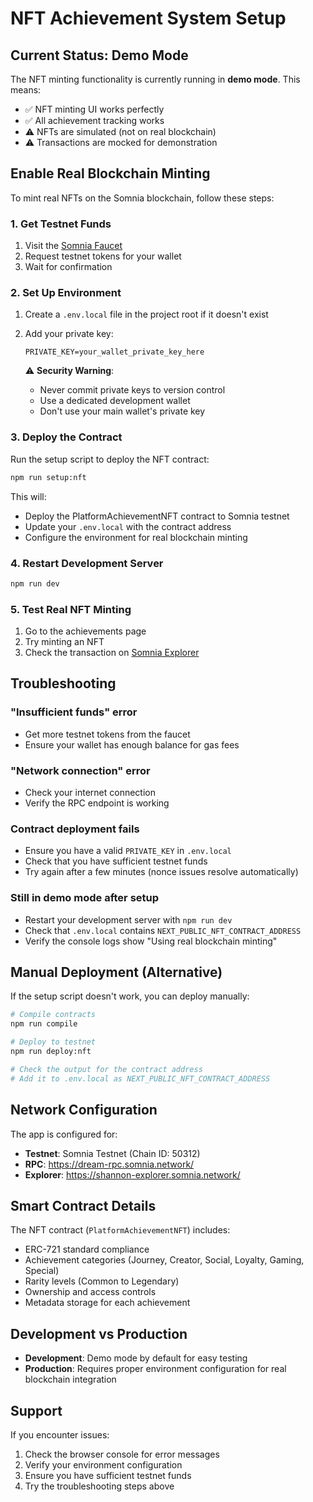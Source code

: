 # NFT Achievement System Setup

## Current Status: Demo Mode

The NFT minting functionality is currently running in **demo mode**. This means:
- ✅ NFT minting UI works perfectly
- ✅ All achievement tracking works
- ⚠️ NFTs are simulated (not on real blockchain)
- ⚠️ Transactions are mocked for demonstration

## Enable Real Blockchain Minting

To mint real NFTs on the Somnia blockchain, follow these steps:

### 1. Get Testnet Funds

1. Visit the [Somnia Faucet](https://faucet.somnia.network/)
2. Request testnet tokens for your wallet
3. Wait for confirmation

### 2. Set Up Environment

1. Create a `.env.local` file in the project root if it doesn't exist
2. Add your private key:
   ```
   PRIVATE_KEY=your_wallet_private_key_here
   ```

   ⚠️ **Security Warning**:
   - Never commit private keys to version control
   - Use a dedicated development wallet
   - Don't use your main wallet's private key

### 3. Deploy the Contract

Run the setup script to deploy the NFT contract:

```bash
npm run setup:nft
```

This will:
- Deploy the PlatformAchievementNFT contract to Somnia testnet
- Update your `.env.local` with the contract address
- Configure the environment for real blockchain minting

### 4. Restart Development Server

```bash
npm run dev
```

### 5. Test Real NFT Minting

1. Go to the achievements page
2. Try minting an NFT
3. Check the transaction on [Somnia Explorer](https://shannon-explorer.somnia.network/)

## Troubleshooting

### "Insufficient funds" error
- Get more testnet tokens from the faucet
- Ensure your wallet has enough balance for gas fees

### "Network connection" error
- Check your internet connection
- Verify the RPC endpoint is working

### Contract deployment fails
- Ensure you have a valid `PRIVATE_KEY` in `.env.local`
- Check that you have sufficient testnet funds
- Try again after a few minutes (nonce issues resolve automatically)

### Still in demo mode after setup
- Restart your development server with `npm run dev`
- Check that `.env.local` contains `NEXT_PUBLIC_NFT_CONTRACT_ADDRESS`
- Verify the console logs show "Using real blockchain minting"

## Manual Deployment (Alternative)

If the setup script doesn't work, you can deploy manually:

```bash
# Compile contracts
npm run compile

# Deploy to testnet
npm run deploy:nft

# Check the output for the contract address
# Add it to .env.local as NEXT_PUBLIC_NFT_CONTRACT_ADDRESS
```

## Network Configuration

The app is configured for:
- **Testnet**: Somnia Testnet (Chain ID: 50312)
- **RPC**: https://dream-rpc.somnia.network/
- **Explorer**: https://shannon-explorer.somnia.network/

## Smart Contract Details

The NFT contract (`PlatformAchievementNFT`) includes:
- ERC-721 standard compliance
- Achievement categories (Journey, Creator, Social, Loyalty, Gaming, Special)
- Rarity levels (Common to Legendary)
- Ownership and access controls
- Metadata storage for each achievement

## Development vs Production

- **Development**: Demo mode by default for easy testing
- **Production**: Requires proper environment configuration for real blockchain integration

## Support

If you encounter issues:
1. Check the browser console for error messages
2. Verify your environment configuration
3. Ensure you have sufficient testnet funds
4. Try the troubleshooting steps above